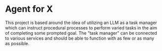 # Agent for X
This project is based around the idea of utilizing an LLM as a task manager which can instruct procedural processes to perform varied tasks in the aim of completing some prompted goal. The "task manager" can be connected to various services and should be able to function with as few or as many as possible.
